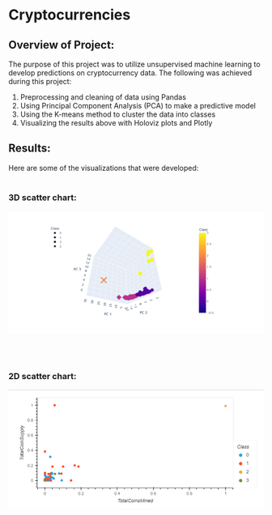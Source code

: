 # **Cryptocurrencies**

## **Overview of Project:**
The purpose of this project was to utilize unsupervised machine learning to develop predictions on cryptocurrency  data. The following was achieved during this project: 

1. Preprocessing and cleaning of data using Pandas
2. Using Principal Component Analysis (PCA) to make a predictive model
3. Using the K-means method to cluster the data into classes
4. Visualizing the results above with Holoviz plots and Plotly 

## **Results:**
Here are some of the visualizations that were developed: 
<br></br>

### **3D scatter chart:**
![3d.png](Resources/3d.png)

<br></br>

### **2D scatter chart:**
![scatter.png](Resources/scatter.png)